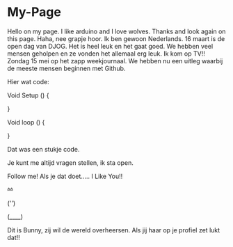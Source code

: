# My-Page
Hello on my page.
I like arduino and I love wolves.
Thanks and look again on this page.
Haha, nee grapje hoor.
Ik ben gewoon Nederlands.
16 maart is de open dag van DJOG.
Het is heel leuk en het gaat goed. 
We hebben veel mensen geholpen en ze vonden het allemaal erg leuk.
Ik kom op TV!! Zondag 15 mei op het zapp weekjournaal.
We hebben nu een uitleg waarbij de meeste mensen beginnen met Github.

Hier wat code:


Void Setup () {

}

Void loop () {

}

Dat was een stukje code.

Je kunt me altijd vragen stellen, ik sta open.

Follow me!
Als je dat doet.....
I Like You!!

~~^^~~

 ('')
 
(____)

Dit is Bunny, zij wil de wereld overheersen. Als jij haar op je profiel zet lukt dat!!
